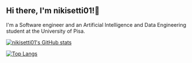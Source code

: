## Hi there, I'm nikisetti01!👋
I'm a Software engineer and an Artificial Intelligence and Data Engineering student at the University of Pisa.


[![nikisetti01's GitHub stats](https://github-readme-stats.vercel.app/api?username=nikisetti01&show_icons=true&theme=transparent&hide=issues)](https://github.com/anuraghazra/github-readme-stats)



[![Top Langs](https://github-readme-stats.vercel.app/api/top-langs/?username=nikisetti01)](https://github.com/anuraghazra/github-readme-stats)

